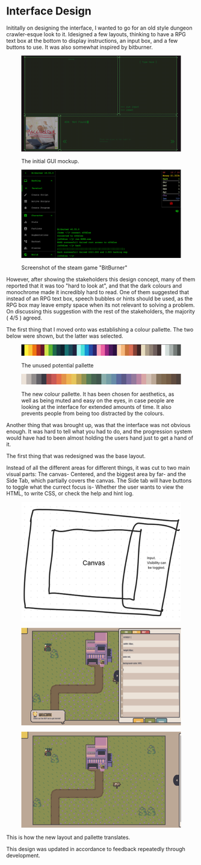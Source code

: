 # Interface Design

Inititally on designing the interface, I wanted to go for an old style dungeon crawler-esque look to it. Idesigned a few layouts, thinking to have a RPG text box at the bottom to display instructions, an input box, and a few buttons to use. It was also somewhat inspired by bitburner.

<figure><img src="../.gitbook/assets/image (9).png" alt=""><figcaption><p>The initial GUI mockup.</p></figcaption></figure>

<figure><img src="../.gitbook/assets/image.png" alt=""><figcaption><p>Screenshot of the steam game "BitBurner"</p></figcaption></figure>

However, after showing the stakeholders this design concept, many of them reported that it was too "hard to look at", and that the dark colours and monochrome made it incredibly hard to read. One of them suggested that instead of an RPG text box, speech bubbles or hints should be used, as the RPG box may leave empty space when its not relevant to solving a problem. On discussing this suggestion with the rest of the stakeholders, the majority ( 4/5 ) agreed.&#x20;

The first thing that I moved onto was establishing a colour pallette. The two below were shown, but the latter was selected.

<figure><img src="../.gitbook/assets/image (8).png" alt=""><figcaption><p>The unused potential pallette</p></figcaption></figure>

<figure><img src="../.gitbook/assets/image (7).png" alt=""><figcaption><p>The new colour pallette. It has been chosen for aesthetics, as well as being muted and easy on the eyes, in case people are looking at the interface for extended amounts of time. It also prevents people from being too distracted by the colours.</p></figcaption></figure>

Another thing that was brought up, was that the interface was not obvious enough. It was hard to tell what you had to do, and the progression system would have had to been almost holding the users hand just to get a hand of it.

The first thing that was redesigned was the base layout.

Instead of all the different areas for different things, it was cut to two main visual parts: The canvas- Centered, and the biggest area by far- and the Side Tab, which partially covers the canvas. The Side tab will have buttons to toggle what the currect focus is- Whether the user wants to view the HTML, to write CSS, or check the help and hint log.

<figure><img src="../.gitbook/assets/image (5).png" alt=""><figcaption></figcaption></figure>

<figure><img src="../.gitbook/assets/image (1).png" alt=""><figcaption></figcaption></figure>

<figure><img src="../.gitbook/assets/image (6).png" alt=""><figcaption></figcaption></figure>

This is how the new layout and pallette translates.

This design was updated in accordance to feedback repeatedly through development.
